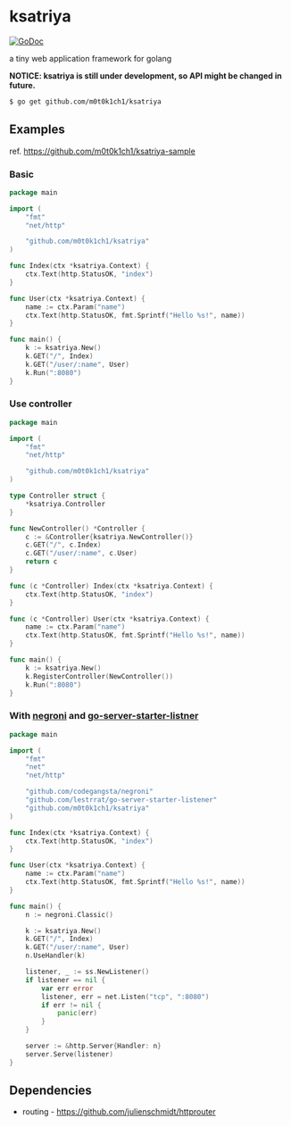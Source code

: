ksatriya
========

[![GoDoc](https://godoc.org/github.com/m0t0k1ch1/ksatriya?status.svg)](https://godoc.org/github.com/m0t0k1ch1/ksatriya)

a tiny web application framework for golang

**NOTICE: ksatriya is still under development, so API might be changed in future.**

``` sh
$ go get github.com/m0t0k1ch1/ksatriya
```

## Examples

ref. https://github.com/m0t0k1ch1/ksatriya-sample

### Basic

``` go
package main

import (
	"fmt"
	"net/http"

	"github.com/m0t0k1ch1/ksatriya"
)

func Index(ctx *ksatriya.Context) {
	ctx.Text(http.StatusOK, "index")
}

func User(ctx *ksatriya.Context) {
	name := ctx.Param("name")
	ctx.Text(http.StatusOK, fmt.Sprintf("Hello %s!", name))
}

func main() {
	k := ksatriya.New()
	k.GET("/", Index)
	k.GET("/user/:name", User)
	k.Run(":8080")
}
```

### Use controller

``` go
package main

import (
    "fmt"
    "net/http"

    "github.com/m0t0k1ch1/ksatriya"
)

type Controller struct {
    *ksatriya.Controller
}

func NewController() *Controller {
    c := &Controller{ksatriya.NewController()}
    c.GET("/", c.Index)
    c.GET("/user/:name", c.User)
    return c
}

func (c *Controller) Index(ctx *ksatriya.Context) {
    ctx.Text(http.StatusOK, "index")
}

func (c *Controller) User(ctx *ksatriya.Context) {
    name := ctx.Param("name")
    ctx.Text(http.StatusOK, fmt.Sprintf("Hello %s!", name))
}

func main() {
    k := ksatriya.New()
    k.RegisterController(NewController())
    k.Run(":8080")
}
```

### With [negroni](https://github.com/codegangsta/negroni) and [go-server-starter-listner](https://github.com/lestrrat/go-server-starter-listener)

``` go
package main

import (
	"fmt"
	"net"
	"net/http"

	"github.com/codegangsta/negroni"
	"github.com/lestrrat/go-server-starter-listener"
	"github.com/m0t0k1ch1/ksatriya"
)

func Index(ctx *ksatriya.Context) {
	ctx.Text(http.StatusOK, "index")
}

func User(ctx *ksatriya.Context) {
	name := ctx.Param("name")
	ctx.Text(http.StatusOK, fmt.Sprintf("Hello %s!", name))
}

func main() {
	n := negroni.Classic()

	k := ksatriya.New()
	k.GET("/", Index)
	k.GET("/user/:name", User)
	n.UseHandler(k)

	listener, _ := ss.NewListener()
	if listener == nil {
		var err error
		listener, err = net.Listen("tcp", ":8080")
		if err != nil {
			panic(err)
		}
	}

	server := &http.Server{Handler: n}
	server.Serve(listener)
}
```

## Dependencies

* routing - https://github.com/julienschmidt/httprouter
